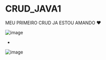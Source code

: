 # CRUD_JAVA1
MEU PRIMEIRO CRUD JA ESTOU AMANDO ❤️

![image](https://github.com/user-attachments/assets/99d39923-c793-482f-8773-0b7f816f239a)

+

![image](https://github.com/user-attachments/assets/54b4ea53-2d18-44f4-820f-69565918babf)

